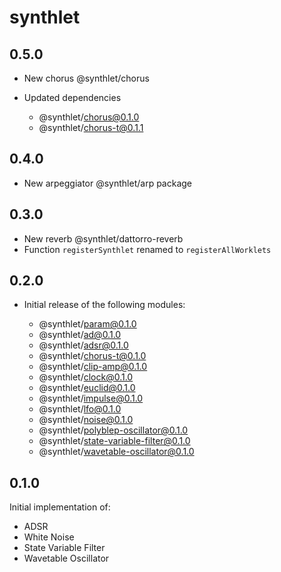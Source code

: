 # synthlet

## 0.5.0

- New chorus @synthlet/chorus

- Updated dependencies
  - @synthlet/chorus@0.1.0
  - @synthlet/chorus-t@0.1.1

## 0.4.0

- New arpeggiator @synthlet/arp package

## 0.3.0

- New reverb @synthlet/dattorro-reverb
- Function `registerSynthlet` renamed to `registerAllWorklets`

## 0.2.0

- Initial release of the following modules:

  - @synthlet/param@0.1.0
  - @synthlet/ad@0.1.0
  - @synthlet/adsr@0.1.0
  - @synthlet/chorus-t@0.1.0
  - @synthlet/clip-amp@0.1.0
  - @synthlet/clock@0.1.0
  - @synthlet/euclid@0.1.0
  - @synthlet/impulse@0.1.0
  - @synthlet/lfo@0.1.0
  - @synthlet/noise@0.1.0
  - @synthlet/polyblep-oscillator@0.1.0
  - @synthlet/state-variable-filter@0.1.0
  - @synthlet/wavetable-oscillator@0.1.0

## 0.1.0

Initial implementation of:

- ADSR
- White Noise
- State Variable Filter
- Wavetable Oscillator
